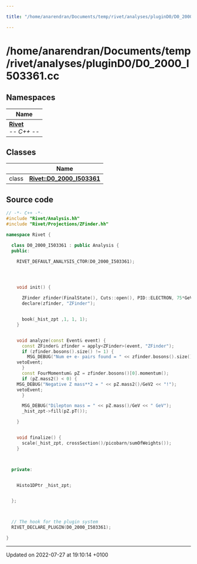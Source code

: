 ```yaml
---

title: "/home/anarendran/Documents/temp/rivet/analyses/pluginD0/D0_2000_I503361.cc"

---
```


# /home/anarendran/Documents/temp/rivet/analyses/pluginD0/D0_2000_I503361.cc



## Namespaces

| Name           |
| -------------- |
| **[Rivet](http://example.org/namespaces/namespacerivet/)** <br>-*- C++ -*-  |

## Classes

|                | Name           |
| -------------- | -------------- |
| class | **[Rivet::D0_2000_I503361](http://example.org/classes/classrivet_1_1d0__2000__i503361/)**  |




## Source code

```cpp
// -*- C++ -*-
#include "Rivet/Analysis.hh"
#include "Rivet/Projections/ZFinder.hh"

namespace Rivet {

  class D0_2000_I503361 : public Analysis {
  public:

    RIVET_DEFAULT_ANALYSIS_CTOR(D0_2000_I503361);




    void init() {

      ZFinder zfinder(FinalState(), Cuts::open(), PID::ELECTRON, 75*GeV, 105*GeV, 0.0*GeV, ZFinder::ClusterPhotons::NONE);
      declare(zfinder, "ZFinder");


      book(_hist_zpt ,1, 1, 1);
    }


    void analyze(const Event& event) {
      const ZFinder& zfinder = apply<ZFinder>(event, "ZFinder");
      if (zfinder.bosons().size() != 1) {
        MSG_DEBUG("Num e+ e- pairs found = " << zfinder.bosons().size());
    vetoEvent;
      }
      const FourMomentum& pZ = zfinder.bosons()[0].momentum();
      if (pZ.mass2() < 0) {
    MSG_DEBUG("Negative Z mass**2 = " << pZ.mass2()/GeV2 << "!");
    vetoEvent;
      }

      MSG_DEBUG("Dilepton mass = " << pZ.mass()/GeV << " GeV");
      _hist_zpt->fill(pZ.pT());

    }


    void finalize() {
      scale(_hist_zpt, crossSection()/picobarn/sumOfWeights());
    }



  private:


    Histo1DPtr _hist_zpt;


  };



  // The hook for the plugin system
  RIVET_DECLARE_PLUGIN(D0_2000_I503361);

}
```


-------------------------------

Updated on 2022-07-27 at 19:10:14 +0100
